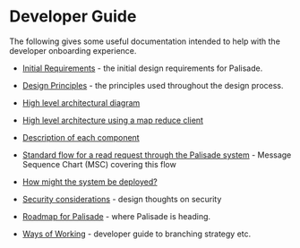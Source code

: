 # Developer Guide
The following gives some useful documentation intended to help with the developer onboarding experience.

* [Initial Requirements](initial_requirements.md) - the initial design requirements for Palisade.

* [Design Principles](design_principles.md) - the principles used throughout the design process.

* [High level architectural diagram](high_level_architecture.md)

* [High level architecture using a map reduce client](map_reduce_architecture.md)

* [Description of each component](component_descriptions.md)

* [Standard flow for a read request through the Palisade system](read_process.md) - Message Sequence Chart (MSC) covering this flow

* [How might the system be deployed?](deployment_ideas.md)

* [Security considerations](security_considerations.md) - design thoughts on security

* [Roadmap for Palisade](roadmap.md) - where Palisade is heading.

* [Ways of Working](../other/ways_of_working.md) - developer guide to branching strategy etc.

